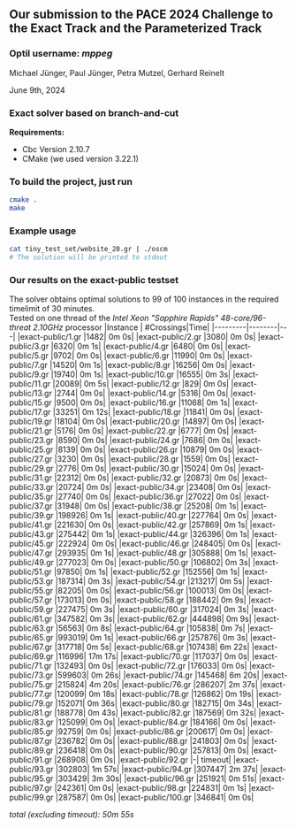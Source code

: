 ## Our submission to the PACE 2024 Challenge to the Exact Track and the Parameterized Track
### Optil username: *mppeg*

Michael Jünger, Paul Jünger, Petra Mutzel, Gerhard Reinelt

June 9th, 2024

### Exact solver based on branch-and-cut

**Requirements:**
- Cbc Version 2.10.7
- CMake (we used version 3.22.1)

### To build the project, just run
```bash
cmake .
make
```

### Example usage
```bash
cat tiny_test_set/website_20.gr | ./oscm
# The solution will be printed to stdout
```

### Our results on the exact-public testset
The solver obtains optimal solutions to 99 of 100 instances in the required timelimit of 30 minutes.\
Tested on one thread of the _Intel Xeon "Sapphire Rapids" 48-core/96-threat 2.10GHz_ processor
|Instance | #Crossings|Time|
|---------|--------|---|
|exact-public/1.gr |1482| 0m 0s|
|exact-public/2.gr |3080| 0m 0s|
|exact-public/3.gr |6320| 0m 1s|
|exact-public/4.gr |6480| 0m 0s|
|exact-public/5.gr |9702| 0m 0s|
|exact-public/6.gr |11990| 0m 0s|
|exact-public/7.gr |14520| 0m 1s|
|exact-public/8.gr |16256| 0m 0s|
|exact-public/9.gr |19740| 0m 1s|
|exact-public/10.gr |16555| 0m 3s|
|exact-public/11.gr |20089| 0m 5s|
|exact-public/12.gr |829| 0m 0s|
|exact-public/13.gr |2744| 0m 0s|
|exact-public/14.gr |5316| 0m 0s|
|exact-public/15.gr |9500| 0m 0s|
|exact-public/16.gr |11068| 0m 1s|
|exact-public/17.gr |33251| 0m 12s|
|exact-public/18.gr |11841| 0m 0s|
|exact-public/19.gr |18104| 0m 0s|
|exact-public/20.gr |14897| 0m 0s|
|exact-public/21.gr |5176| 0m 0s|
|exact-public/22.gr |6777| 0m 0s|
|exact-public/23.gr |8590| 0m 0s|
|exact-public/24.gr |7686| 0m 0s|
|exact-public/25.gr |8139| 0m 0s|
|exact-public/26.gr |10879| 0m 0s|
|exact-public/27.gr |3230| 0m 0s|
|exact-public/28.gr |1559| 0m 0s|
|exact-public/29.gr |2776| 0m 0s|
|exact-public/30.gr |15024| 0m 0s|
|exact-public/31.gr |22312| 0m 0s|
|exact-public/32.gr |20873| 0m 0s|
|exact-public/33.gr |20724| 0m 0s|
|exact-public/34.gr |23408| 0m 0s|
|exact-public/35.gr |27740| 0m 0s|
|exact-public/36.gr |27022| 0m 0s|
|exact-public/37.gr |31948| 0m 0s|
|exact-public/38.gr |25208| 0m 1s|
|exact-public/39.gr |198926| 0m 1s|
|exact-public/40.gr |227764| 0m 0s|
|exact-public/41.gr |221630| 0m 0s|
|exact-public/42.gr |257869| 0m 1s|
|exact-public/43.gr |275442| 0m 1s|
|exact-public/44.gr |326396| 0m 1s|
|exact-public/45.gr |222924| 0m 0s|
|exact-public/46.gr |248405| 0m 0s|
|exact-public/47.gr |293935| 0m 1s|
|exact-public/48.gr |305888| 0m 1s|
|exact-public/49.gr |277023| 0m 0s|
|exact-public/50.gr |106802| 0m 3s|
|exact-public/51.gr |97850| 0m 1s|
|exact-public/52.gr |152556| 0m 1s|
|exact-public/53.gr |187314| 0m 3s|
|exact-public/54.gr |213217| 0m 5s|
|exact-public/55.gr |82205| 0m 0s|
|exact-public/56.gr |100013| 0m 0s|
|exact-public/57.gr |173013| 0m 0s|
|exact-public/58.gr |188442| 0m 9s|
|exact-public/59.gr |227475| 0m 3s|
|exact-public/60.gr |317024| 0m 3s|
|exact-public/61.gr |347582| 0m 3s|
|exact-public/62.gr |444898| 0m 9s|
|exact-public/63.gr |56563| 0m 8s|
|exact-public/64.gr |105838| 0m 7s|
|exact-public/65.gr |993019| 0m 1s|
|exact-public/66.gr |257876| 0m 3s|
|exact-public/67.gr |317718| 0m 5s|
|exact-public/68.gr |107438| 6m 22s|
|exact-public/69.gr |116996| 17m 17s|
|exact-public/70.gr |117037| 0m 0s|
|exact-public/71.gr |132493| 0m 0s|
|exact-public/72.gr |176033| 0m 0s|
|exact-public/73.gr |599603| 0m 26s|
|exact-public/74.gr |145468| 6m 20s|
|exact-public/75.gr |215824| 4m 20s|
|exact-public/76.gr |286207| 2m 37s|
|exact-public/77.gr |120099| 0m 18s|
|exact-public/78.gr |126862| 0m 19s|
|exact-public/79.gr |152071| 0m 36s|
|exact-public/80.gr |182715| 0m 34s|
|exact-public/81.gr |188778| 0m 43s|
|exact-public/82.gr |187569| 0m 32s|
|exact-public/83.gr |125099| 0m 0s|
|exact-public/84.gr |184166| 0m 0s|
|exact-public/85.gr |92759| 0m 0s|
|exact-public/86.gr |200617| 0m 0s|
|exact-public/87.gr |236782| 0m 0s|
|exact-public/88.gr |241803| 0m 0s|
|exact-public/89.gr |236418| 0m 0s|
|exact-public/90.gr |257813| 0m 0s|
|exact-public/91.gr |268908| 0m 0s|
|exact-public/92.gr |-| timeout|
|exact-public/93.gr |302803| 1m 57s|
|exact-public/94.gr |307447| 2m 37s|
|exact-public/95.gr |303429| 3m 30s|
|exact-public/96.gr |251921| 0m 51s|
|exact-public/97.gr |242361| 0m 0s|
|exact-public/98.gr |224831| 0m 1s|
|exact-public/99.gr |287587| 0m 0s|
|exact-public/100.gr |346841| 0m 0s|

_total (excluding timeout): 50m 55s_